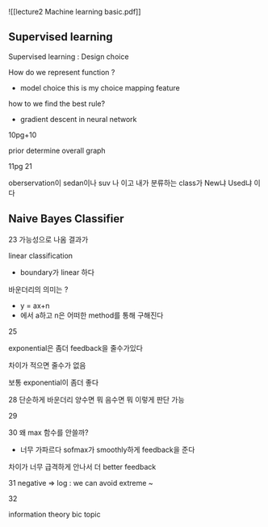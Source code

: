 ![[lecture2 Machine learning basic.pdf]]

## Supervised learning 

Supervised learning : Design choice

How do we represent function ?
- model choice this is my choice
mapping feature 

how to we find the best rule?
- gradient descent in neural network 

10pg+10

prior determine overall graph 

11pg 21

oberservation이 sedan이나 suv 나 이고
내가 분류하는 class가 New냐 Used냐 이다

Naive Bayes Classifier
- 

23 
가능성으로 나옴 결과가

linear classification

- boundary가 linear 하다 

바운더리의 의미는 ?
- y = ax+n 
- 에서 a하고 n은 어떠한 method를 통해 구해진다

25

exponential은 좀더 feedback을 줄수가있다

차이가 적으면 줄수가 없음 

보통 exponential이 좀더 좋다

28
단순하게  바운더리 양수면 뭐 음수면 뭐 이렇게 판단 가능

29

30
왜 max 함수를 안쓸까?
- 너무 가파르다 
sofmax가 smoothly하게 feedback을 준다 

차이가 너무 급격하게 안나서 더 better feedback

31
negative => log : we can avoid extreme ~ 

32

information theory bic topic 
